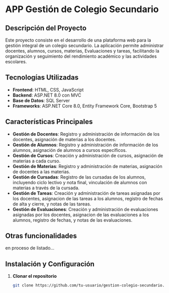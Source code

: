 # APP Gestión de Colegio Secundario

## Descripción del Proyecto

Este proyecto consiste en el desarrollo de una plataforma web para la gestión integral de un colegio secundario. La aplicación permite administrar docentes, alumnos, cursos, materias, Evaluaciones y tareas, facilitando la organización y seguimiento del rendimiento académico y las actividades escolares.

## Tecnologías Utilizadas

- **Frontend**: HTML, CSS, JavaScript
- **Backend**: ASP.NET 8.0 con MVC
- **Base de Datos**: SQL Server
- **Frameworks**: ASP.NET Core 8.0, Entity Framework Core, Bootstrap 5
## Características Principales

- **Gestión de Docentes**: Registro y administración de información de los docentes, asignación de materias a los docentes.
- **Gestión de Alumnos**: Registro y administración de información de los alumnos, asignación de alumnos a cursos específicos.
- **Gestión de Cursos**: Creación y administración de cursos, asignación de materias a cada curso.
- **Gestión de Materias**: Registro y administración de materias, asignación de docentes a las materias.
- **Gestión de Cursadas**: Registro de las cursadas de los alumnos, incluyendo ciclo lectivo y nota final, vinculación de alumnos con materias a través de la cursada.
- **Gestión de Tareas**: Creación y administración de tareas asignadas por los docentes, asignacion de las tareas a los alumnos, registro de fechas de alta y cierre, y notas de las tareas.
- **Gestión de Evaluaciones**: Creación y administración de evaluaciones asignadas por los docentes, asignacion de las evaluaciones a los alumnos, registro de fechas, y notas de las evaluaciones.

## Otras funcionalidades
en proceso de listado...

## Instalación y Configuración

1. **Clonar el repositorio**
   ```bash
   git clone https://github.com/tu-usuario/gestion-colegio-secundario.git
